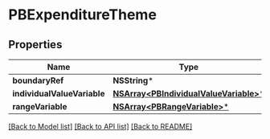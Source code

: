 # PBExpenditureTheme

## Properties
Name | Type | Description | Notes
------------ | ------------- | ------------- | -------------
**boundaryRef** | **NSString*** |  | [optional] 
**individualValueVariable** | [**NSArray&lt;PBIndividualValueVariable&gt;***](PBIndividualValueVariable.md) |  | [optional] 
**rangeVariable** | [**NSArray&lt;PBRangeVariable&gt;***](PBRangeVariable.md) |  | [optional] 

[[Back to Model list]](../README.md#documentation-for-models) [[Back to API list]](../README.md#documentation-for-api-endpoints) [[Back to README]](../README.md)


